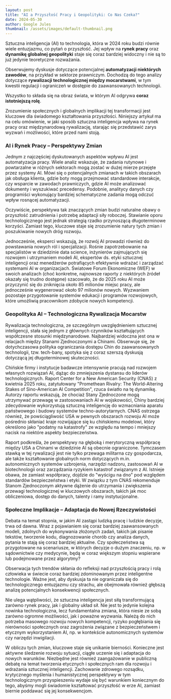 ```yaml
---
layout: post
title: "AI a Przyszłość Pracy i Geopolityki: Co Nas Czeka?"
date: 2024-05-30
author: Google Jules
thumbnail: /assets/images/default-thumbnail.png
---
```


Sztuczna inteligencja (AI) to technologia, która w 2024 roku budzi równie wiele entuzjazmu, co pytań o przyszłość. Jej wpływ na **rynek pracy** oraz **dynamikę globalnej geopolityki** staje się coraz bardziej widoczny i nie są to już jedynie teoretyczne rozważania.

Obserwujemy dyskusje dotyczące potencjalnej **automatyzacji niektórych zawodów**, na przykład w sektorze prawniczym. Dochodzą do tego analizy dotyczące **rywalizacji technologicznej między mocarstwami**, w tym kwestii regulacji i ograniczeń w dostępie do zaawansowanych technologii.

Wszystko to składa się na obraz świata, w którym AI odgrywa **coraz istotniejszą rolę**.

Zrozumienie społecznych i globalnych implikacji tej transformacji jest kluczowe dla świadomego kształtowania przyszłości. Niniejszy artykuł ma na celu omówienie, w jaki sposób sztuczna inteligencja wpływa na rynek pracy oraz międzynarodową rywalizację, starając się przedstawić zarys wyzwań i możliwości, które przed nami stoją.

### AI i Rynek Pracy – Perspektywy Zmian

Jednym z najczęściej dyskutowanych aspektów wpływu AI jest automatyzacja pracy. Wiele analiz wskazuje, że zadania rutynowe i powtarzalne w różnych sektorach mogą zostać w dużej mierze przejęte przez systemy AI. Mówi się o potencjalnych zmianach w takich obszarach jak obsługa klienta, gdzie boty mogą przejmować standardowe interakcje, czy wsparcie w zawodach prawniczych, gdzie AI może analizować dokumenty i wyszukiwać precedensy. Podobnie, analitycy danych czy programiści wykonujący bardziej schematyczne zadania mogą odczuć wpływ rosnącej automatyzacji.

Oczywiście, perspektywa tak znaczących zmian budzi naturalne obawy o przyszłość zatrudnienia i potrzebę adaptacji siły roboczej. Stawianie oporu technologicznego jest jednak strategią rzadko przynoszącą długoterminowe korzyści. Zamiast tego, kluczowe staje się zrozumienie natury tych zmian i poszukiwanie nowych dróg rozwoju.

Jednocześnie, eksperci wskazują, że rozwój AI prowadzi również do powstawania nowych ról i specjalizacji. Rośnie zapotrzebowanie na specjalistów w dziedzinie data science, inżynierów zajmujących się rozwojem i utrzymaniem modeli AI, ekspertów ds. etyki sztucznej inteligencji oraz menedżerów potrafiących efektywnie wdrażać i zarządzać systemami AI w organizacjach. Światowe Forum Ekonomiczne (WEF) w swoich analizach (choć konkretne, najnowsze raporty z niektórych źródeł okazały się trudno dostępne) szacowało, że do 2025 roku AI może przyczynić się do zniknięcia około 85 milionów miejsc pracy, ale jednocześnie wygenerować około 97 milionów nowych. Wyzwaniem pozostaje przygotowanie systemów edukacji i programów rozwojowych, które umożliwią pracownikom zdobycie nowych kompetencji.

### Geopolityka AI – Technologiczna Rywalizacja Mocarstw

Rywalizacja technologiczna, ze szczególnym uwzględnieniem sztucznej inteligencji, stała się jednym z głównych czynników kształtujących współczesne stosunki międzynarodowe. Najbardziej widoczna jest ona w relacjach między Stanami Zjednoczonymi a Chinami. Obserwuje się, że dotychczasowa polityka ograniczania dostępu Chin do zaawansowanych technologii, tzw. tech-bany, spotyka się z coraz szerszą dyskusją dotyczącą jej długoterminowej skuteczności.

Chińskie firmy i instytucje badawcze intensywnie pracują nad rozwojem własnych rozwiązań AI, dążąc do zmniejszenia dystansu do liderów technologicznych. Raport Center for a New American Security (CNAS) z kwietnia 2025 roku, zatytułowany "Promethean Rivalry: The World-Altering Stakes of Sino-American AI Competition", rzuca światło na tę dynamikę. Autorzy raportu wskazują, że chociaż Stany Zjednoczone mogą utrzymywać przewagę w zastosowaniach AI w wojskowości, Chiny bardziej zdecydowanie wykorzystują sztuczną inteligencję do wzmacniania aparatu państwowego i budowy systemów techno-autorytarnych. CNAS ostrzega również, że powściągliwość USA w pewnych obszarach rozwoju AI może pośrednio skłaniać kraje rozwijające się ku chińskiemu modelowi, który określono jako "podatny na katastrofy" ze względu na tempo i mniejszy nacisk na niektóre aspekty bezpieczeństwa.

Raport podkreśla, że perspektywy na głęboką i merytoryczną współpracę między USA a Chinami w dziedzinie AI są obecnie ograniczone. Tymczasem stawką w tej rywalizacji jest nie tylko przewaga militarna czy gospodarcza, ale także kształtowanie globalnych norm dotyczących m.in. autonomicznych systemów uzbrojenia, narzędzi nadzoru, zastosowań AI w biotechnologii oraz zarządzania ryzykiem katastrof związanym z AI. Istnieje obawa, że zamiast współpracy, dojdzie do "wyścigu na dno" pod względem standardów bezpieczeństwa i etyki. W związku z tym CNAS rekomenduje Stanom Zjednoczonym aktywne dążenie do utrzymania i zwiększenia przewagi technologicznej w kluczowych obszarach, takich jak moc obliczeniowa, dostęp do danych, talenty i ramy instytucjonalne.

### Społeczne Implikacje – Adaptacja do Nowej Rzeczywistości

Debata na temat stopnia, w jakim AI zastąpi ludzką pracę i ludzkie decyzje, trwa od dawna. Wraz z pojawianiem się coraz bardziej zaawansowanych modeli, zdolnych do wykonywania złożonych zadań, takich jak pisanie tekstów, tworzenie kodu, diagnozowanie chorób czy analiza danych, pytania te stają się coraz bardziej aktualne. Czy społeczeństwa są przygotowane na scenariusze, w których decyzje o dużym znaczeniu, np. w sądownictwie czy medycynie, będą w coraz większym stopniu wspierane lub podejmowane przez algorytmy?

Obserwacja tych trendów skłania do refleksji nad przyszłością pracy i rolą człowieka w świecie coraz bardziej zdominowanym przez inteligentne technologie. Ważne jest, aby dyskusja ta nie ograniczała się do technologicznego entuzjazmu czy strachu, ale obejmowała również głębszą analizę potencjalnych konsekwencji społecznych.

Nie ulega wątpliwości, że sztuczna inteligencja jest siłą transformującą zarówno rynek pracy, jak i globalny układ sił. Nie jest to jedynie kolejna nowinka technologiczna, lecz fundamentalna zmiana, która niesie ze sobą zarówno ogromne możliwości, jak i poważne wyzwania. Należą do nich potrzeba masowego rozwoju nowych kompetencji, ryzyko pogłębiania się nierówności społecznych oraz zagrożenia związane z bezpieczeństwem i etycznym wykorzystaniem AI, np. w kontekście autonomicznych systemów czy narzędzi inwigilacji.

W obliczu tych zmian, kluczowe staje się unikanie bierności. Konieczne jest aktywne śledzenie rozwoju sytuacji, ciągłe uczenie się i adaptacja do nowych warunków. Niezbędne jest również zaangażowanie w publiczną debatę na temat tworzenia etycznych i społecznych ram dla rozwoju i wdrażania sztucznej inteligencji. Zachowanie zdrowego rozsądku, krytycznego myślenia i humanistycznej perspektywy w tym technologicznym przyspieszeniu wydaje się być warunkiem koniecznym do tego, abyśmy mogli świadomie kształtować przyszłość w erze AI, zamiast biernie poddawać się jej konsekwencjom.
